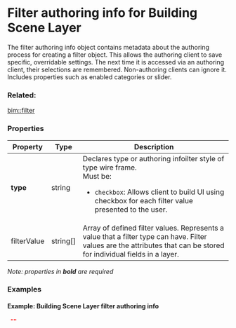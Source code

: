 # Filter authoring info for Building Scene Layer

The filter authoring info object contains metadata about the authoring process for creating a filter object. This allows the authoring client to save specific, overridable settings.  The next time it is accessed via an authoring client, their selections are remembered. Non-authoring clients can ignore it. Includes properties such as enabled categories or slider.

### Related:

[bim::filter](filter.md)
### Properties

| Property | Type | Description |
| --- | --- | --- |
| **type** | string | Declares type or authoring infoilter style of type wire frame.<div>Must be:<ul><li>`checkbox`: Allows client to build UI using checkbox for each filter value presented to the user.</li></ul></div> |
| filterValue | string[] | Array of defined filter values. Represents a value that a filter type can have. Filter values are the attributes that can be stored for individual fields in a layer. |

*Note: properties in **bold** are required*

### Examples 

#### Example: Building Scene Layer filter authoring info 

```json
 "" 
```

